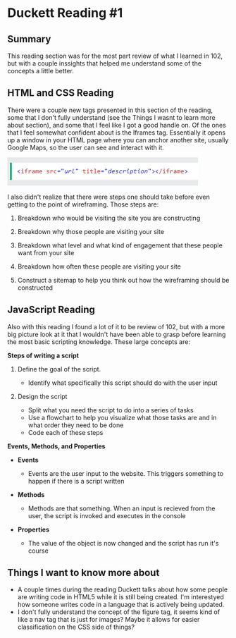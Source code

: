 # Duckett Reading #1

## **Summary**

This reading section was for the most part review of what I learned in 102, but with a couple inssights that helped me understand some of the concepts a little better.

## **HTML and CSS Reading**

There were a couple new tags presented in this section of the reading, some that I don't fully understand (see the Things I wasnt to learn more about section), and some that I feel like I got a good handle on. Of the ones that I feel somewhat confident about is the Iframes tag. Essentially it opens up a window in your HTML page where you can anchor another site, usually Google Maps, so the user can see and interact with it.

![iframe screengrab](iframe.png 'title text')

I also didn't realize that there were steps one should take before even getting to the point of wireframing. Those steps are:

1. Breakdown who would be visiting the site you are constructing

2. Breakdown why those people are visiting your site

3. Breakdown what level and what kind of engagement that these people want from your site

4. Breakdown how often these people are visiting your site

5. Construct a sitemap to help you think out how the wireframing should be constructed

## **JavaScript Reading**

Also with this reading I found a lot of it to be review of 102, but with a more big picture look at it that I wouldn't have been able to grasp before learning the most basic scripting knowledge. These large concepts are:

**Steps of writing a script**

1. Define the goal of the script.
    * Identify what specifically this script should do with the user input

2. Design the script
    * Split what you need the script to do into a series of tasks
    * Use a flowchart to help you visualize what those tasks are and in what order they need to be done
    * Code each of these steps

**Events, Methods, and Properties**

* **Events**
  * Events are the user input to the website. This triggers something to happen if there is a script written

* **Methods**
  * Methods are that something. When an input is recieved from the user, the script is invoked and executes in the console

* **Properties**
  * The value of the object is now changed and the script has run it's course

## **Things I want to know more about**

* A couple times during the reading Duckett talks about how some people are writing code in HTML5 while it is still being created. I'm interestyed how someone writes code in a language that is actively being updated.
* I don't fully understand the concept of the figure tag, it seems kind of like a nav tag that is just for images? Maybe it allows for easier classification on the CSS side of things?
